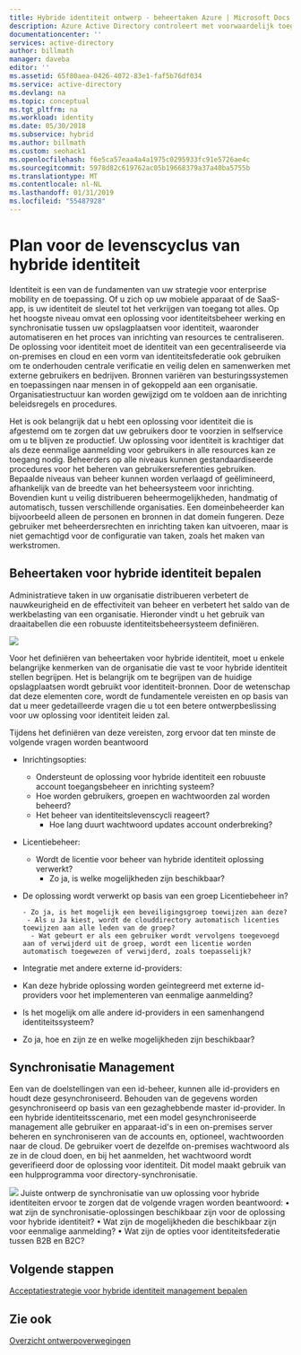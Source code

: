```yaml
---
title: Hybride identiteit ontwerp - beheertaken Azure | Microsoft Docs
description: Azure Active Directory controleert met voorwaardelijk toegangsbeheer, de specifieke voorwaarden die u bij het verifiëren van de gebruiker en voordat de toegang tot de toepassing kiezen. Als deze voorwaarden is voldaan, wordt de gebruiker geverifieerd en toegang hebben tot de toepassing.
documentationcenter: ''
services: active-directory
author: billmath
manager: daveba
editor: ''
ms.assetid: 65f80aea-0426-4072-83e1-faf5b76df034
ms.service: active-directory
ms.devlang: na
ms.topic: conceptual
ms.tgt_pltfrm: na
ms.workload: identity
ms.date: 05/30/2018
ms.subservice: hybrid
ms.author: billmath
ms.custom: seohack1
ms.openlocfilehash: f6e5ca57eaa4a4a1975c0295933fc91e5726ae4c
ms.sourcegitcommit: 5978d82c619762ac05b19668379a37a40ba5755b
ms.translationtype: MT
ms.contentlocale: nl-NL
ms.lasthandoff: 01/31/2019
ms.locfileid: "55487928"
---
```

# <a name="plan-for-hybrid-identity-lifecycle"></a>Plan voor de levenscyclus van hybride identiteit
Identiteit is een van de fundamenten van uw strategie voor enterprise mobility en de toepassing. Of u zich op uw mobiele apparaat of de SaaS-app, is uw identiteit de sleutel tot het verkrijgen van toegang tot alles. Op het hoogste niveau omvat een oplossing voor identiteitsbeheer werking en synchronisatie tussen uw opslagplaatsen voor identiteit, waaronder automatiseren en het proces van inrichting van resources te centraliseren. De oplossing voor identiteit moet de identiteit van een gecentraliseerde via on-premises en cloud en een vorm van identiteitsfederatie ook gebruiken om te onderhouden centrale verificatie en veilig delen en samenwerken met externe gebruikers en bedrijven. Bronnen variëren van besturingssystemen en toepassingen naar mensen in of gekoppeld aan een organisatie. Organisatiestructuur kan worden gewijzigd om te voldoen aan de inrichting beleidsregels en procedures.

Het is ook belangrijk dat u hebt een oplossing voor identiteit die is afgestemd om te zorgen dat uw gebruikers door te voorzien in selfservice om u te blijven ze productief. Uw oplossing voor identiteit is krachtiger dat als deze eenmalige aanmelding voor gebruikers in alle resources kan ze toegang nodig. Beheerders op alle niveaus kunnen gestandaardiseerde procedures voor het beheren van gebruikersreferenties gebruiken. Bepaalde niveaus van beheer kunnen worden verlaagd of geëlimineerd, afhankelijk van de breedte van het beheersysteem voor inrichting. Bovendien kunt u veilig distribueren beheermogelijkheden, handmatig of automatisch, tussen verschillende organisaties. Een domeinbeheerder kan bijvoorbeeld alleen de personen en bronnen in dat domein fungeren. Deze gebruiker met beheerdersrechten en inrichting taken kan uitvoeren, maar is niet gemachtigd voor de configuratie van taken, zoals het maken van werkstromen.

## <a name="determine-hybrid-identity-management-tasks"></a>Beheertaken voor hybride identiteit bepalen
Administratieve taken in uw organisatie distribueren verbetert de nauwkeurigheid en de effectiviteit van beheer en verbetert het saldo van de werkbelasting van een organisatie. Hieronder vindt u het gebruik van draaitabellen die een robuuste identiteitsbeheersysteem definiëren.

 ![](./media/plan-hybrid-identity-design-considerations/Identity_management_considerations.png)

Voor het definiëren van beheertaken voor hybride identiteit, moet u enkele belangrijke kenmerken van de organisatie die vast te voor hybride identiteit stellen begrijpen. Het is belangrijk om te begrijpen van de huidige opslagplaatsen wordt gebruikt voor identiteit-bronnen. Door de wetenschap dat deze elementen core, wordt de fundamentele vereisten en op basis van dat u meer gedetailleerde vragen die u tot een betere ontwerpbeslissing voor uw oplossing voor identiteit leiden zal.  

Tijdens het definiëren van deze vereisten, zorg ervoor dat ten minste de volgende vragen worden beantwoord

* Inrichtingsopties: 
  
  * Ondersteunt de oplossing voor hybride identiteit een robuuste account toegangsbeheer en inrichting systeem?
  * Hoe worden gebruikers, groepen en wachtwoorden zal worden beheerd?
  * Het beheer van identiteitslevenscycli reageert? 
    * Hoe lang duurt wachtwoord updates account onderbreking?
* Licentiebeheer: 
  
  * Wordt de licentie voor beheer van hybride identiteit oplossing verwerkt?
    * Zo ja, is welke mogelijkheden zijn beschikbaar?
* De oplossing wordt verwerkt op basis van een groep Licentiebeheer in? 
  
      - Zo ja, is het mogelijk een beveiligingsgroep toewijzen aan deze? 
       - Als u Ja kiest, wordt de clouddirectory automatisch licenties toewijzen aan alle leden van de groep? 
        - Wat gebeurt er als een gebruiker wordt vervolgens toegevoegd aan of verwijderd uit de groep, wordt een licentie worden automatisch toegewezen of verwijderd, zoals toepasselijk? 
* Integratie met andere externe id-providers:
* Kan deze hybride oplossing worden geïntegreerd met externe id-providers voor het implementeren van eenmalige aanmelding?
* Is het mogelijk om alle andere id-providers in een samenhangend identiteitssysteem?
* Zo ja, hoe en zijn ze en welke mogelijkheden zijn beschikbaar?

## <a name="synchronization-management"></a>Synchronisatie Management
Een van de doelstellingen van een id-beheer, kunnen alle id-providers en houdt deze gesynchroniseerd. Behouden van de gegevens worden gesynchroniseerd op basis van een gezaghebbende master id-provider. In een hybride identiteitsscenario, met een model gesynchroniseerde management alle gebruiker en apparaat-id's in een on-premises server beheren en synchroniseren van de accounts en, optioneel, wachtwoorden naar de cloud. De gebruiker voert de dezelfde on-premises wachtwoord als ze in de cloud doen, en bij het aanmelden, het wachtwoord wordt geverifieerd door de oplossing voor identiteit. Dit model maakt gebruik van een hulpprogramma voor directory-synchronisatie.

![](./media/plan-hybrid-identity-design-considerations/Directory_synchronization.png) Juiste ontwerp de synchronisatie van uw oplossing voor hybride identiteiten ervoor te zorgen dat de volgende vragen worden beantwoord: • wat zijn de synchronisatie-oplossingen beschikbaar zijn voor de oplossing voor hybride identiteit?
• Wat zijn de mogelijkheden die beschikbaar zijn voor eenmalige aanmelding?
• Wat zijn de opties voor identiteitsfederatie tussen B2B en B2C?

## <a name="next-steps"></a>Volgende stappen
[Acceptatiestrategie voor hybride identiteit management bepalen](plan-hybrid-identity-design-considerations-lifecycle-adoption-strategy.md)

## <a name="see-also"></a>Zie ook
[Overzicht ontwerpoverwegingen](plan-hybrid-identity-design-considerations-overview.md)

